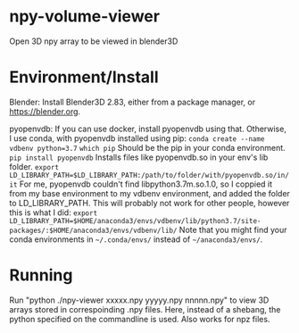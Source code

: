 # npy-volume-viewer
Open 3D npy array to be viewed in blender3D

# Environment/Install
Blender:
Install Blender3D 2.83, either from a package manager, or https://blender.org.

pyopenvdb:
If you can use docker, install pyopenvdb using that.
Otherwise,
I use conda, with pyopenvdb installed using pip:
`conda create --name vdbenv python=3.7`
`which pip`
Should be the pip in your conda environment.
`pip install pyopenvdb`
Installs files like pyopenvdb.so in your env's lib folder.
`export LD_LIBRARY_PATH=$LD_LIBRARY_PATH:/path/to/folder/with/pyopenvdb.so/in/it`
For me, pyopenvdb couldn't find libpython3.7m.so.1.0, so I coppied it from my base environment to my vdbenv environment, and added the folder to LD_LIBRARY_PATH.
This will probably not work for other people, however this is what I did:
`export LD_LIBRARY_PATH=$HOME/anaconda3/envs/vdbenv/lib/python3.7/site-packages/:$HOME/anaconda3/envs/vdbenv/lib/`
Note that you might find your conda environments in `~/.conda/envs/` instead of `~/anaconda3/envs/`.

# Running
Run "python ./npy-viewer xxxxx.npy yyyyy.npy nnnnn.npy" to view 3D arrays stored in correspoinding .npy files.
Here, instead of a shebang, the python specified on the commandline is used.
Also works for npz files.
